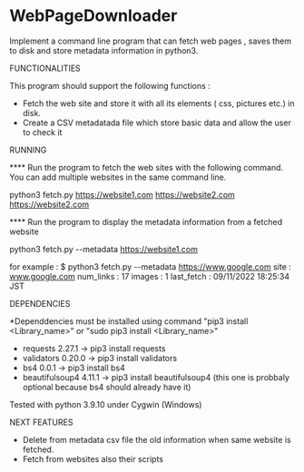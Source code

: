 # WebPageDownloader
Implement a command line program that can fetch web pages , saves them to disk and store metadata information in python3.

FUNCTIONALITIES

This program should support the following functions :

- Fetch the web site and store it with all its elements ( css, pictures etc.) in disk. 
- Create a CSV metadatada file which store basic data and allow the user to check it



RUNNING

**** Run the program to fetch the web sites with the following command. You can add multiple websites in the same command line.

python3 fetch.py https://website1.com https://website2.com https://website2.com

<Important : the protocol http or https must be written>


**** Run the program to display the metadata information from a fetched website

python3 fetch.py --metadata  https://website1.com

<Important : the protocol http or https must be written>

for example :
$ python3 fetch.py --metadata  https://www.google.com
site : www.google.com
num_links : 17
images : 1
last_fetch : 09/11/2022 18:25:34 JST



DEPENDENCIES

*Dependdencies must be installed using command "pip3 install <Library_name>" or "sudo pip3 install <Library_name>" 

- requests           2.27.1     -> pip3 install requests
- validators         0.20.0     -> pip3 install validators
- bs4                0.0.1      -> pip3 install bs4
- beautifulsoup4     4.11.1     -> pip3 install beautifulsoup4  (this one is probbaly optional because bs4 should already have it)

Tested with python 3.9.10 under Cygwin (Windows)



NEXT FEATURES

* Delete from metadata csv file the old information when same website is fetched. 
* Fetch from websites also their scripts
